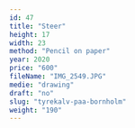 ```yaml
---
id: 47
title: "Steer"
height: 17
width: 23
method: "Pencil on paper"
year: 2020
price: "600"
fileName: "IMG_2549.JPG"
medie: "drawing"
draft: "no"
slug: "tyrekalv-paa-bornholm"
weight: "190"
---
```

